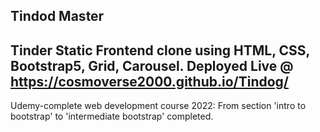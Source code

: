 Tindod Master
--------------------------------------------------------------------------------------------
Tinder Static Frontend clone using HTML, CSS, Bootstrap5, Grid, Carousel.
Deployed Live @ https://cosmoverse2000.github.io/Tindog/
--------------------------------------------------------------------------------------------
Udemy-complete web development course 2022:
From section 'intro to bootstrap' to 'intermediate bootstrap' completed.
